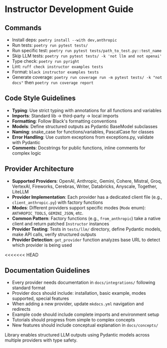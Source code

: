 # Instructor Development Guide

## Commands
- Install deps: `poetry install --with dev,anthropic`
- Run tests: `poetry run pytest tests/`
- Run specific test: `poetry run pytest tests/path_to_test.py::test_name`
- Skip LLM tests: `poetry run pytest tests/ -k 'not llm and not openai'`
- Type check: `poetry run pyright`
- Lint: `ruff check instructor examples tests`
- Format: `black instructor examples tests`
- Generate coverage: `poetry run coverage run -m pytest tests/ -k "not docs"` then `poetry run coverage report`

## Code Style Guidelines
- **Typing**: Use strict typing with annotations for all functions and variables
- **Imports**: Standard lib → third-party → local imports
- **Formatting**: Follow Black's formatting conventions
- **Models**: Define structured outputs as Pydantic BaseModel subclasses
- **Naming**: snake_case for functions/variables, PascalCase for classes
- **Error Handling**: Use custom exceptions from exceptions.py, validate with Pydantic
- **Comments**: Docstrings for public functions, inline comments for complex logic

## Provider Architecture
- **Supported Providers**: OpenAI, Anthropic, Gemini, Cohere, Mistral, Groq, VertexAI, Fireworks, Cerebras, Writer, Databricks, Anyscale, Together, LiteLLM
- **Provider Implementation**: Each provider has a dedicated client file (e.g., `client_anthropic.py`) with factory functions
- **Modes**: Different providers support specific modes (`Mode` enum): `ANTHROPIC_TOOLS`, `GEMINI_JSON`, etc.
- **Common Pattern**: Factory functions (e.g., `from_anthropic`) take a native client and return patched `Instructor` instances
- **Provider Testing**: Tests in `tests/llm/` directory, define Pydantic models, make API calls, verify structured outputs
- **Provider Detection**: `get_provider` function analyzes base URL to detect which provider is being used

<<<<<<< HEAD
## Documentation Guidelines
- Every provider needs documentation in `docs/integrations/` following standard format
- Provider docs should include: installation, basic example, modes supported, special features
- When adding a new provider, update `mkdocs.yml` navigation and redirects
- Example code should include complete imports and environment setup
- Tutorials should progress from simple to complex concepts
- New features should include conceptual explanation in `docs/concepts/`
    

Library enables structured LLM outputs using Pydantic models across multiple providers with type safety.

